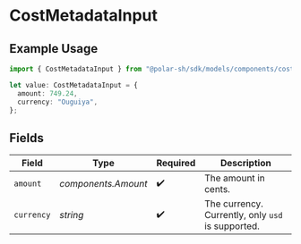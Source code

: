# CostMetadataInput

## Example Usage

```typescript
import { CostMetadataInput } from "@polar-sh/sdk/models/components/costmetadatainput.js";

let value: CostMetadataInput = {
  amount: 749.24,
  currency: "Ouguiya",
};
```

## Fields

| Field                                             | Type                                              | Required                                          | Description                                       |
| ------------------------------------------------- | ------------------------------------------------- | ------------------------------------------------- | ------------------------------------------------- |
| `amount`                                          | *components.Amount*                               | :heavy_check_mark:                                | The amount in cents.                              |
| `currency`                                        | *string*                                          | :heavy_check_mark:                                | The currency. Currently, only `usd` is supported. |